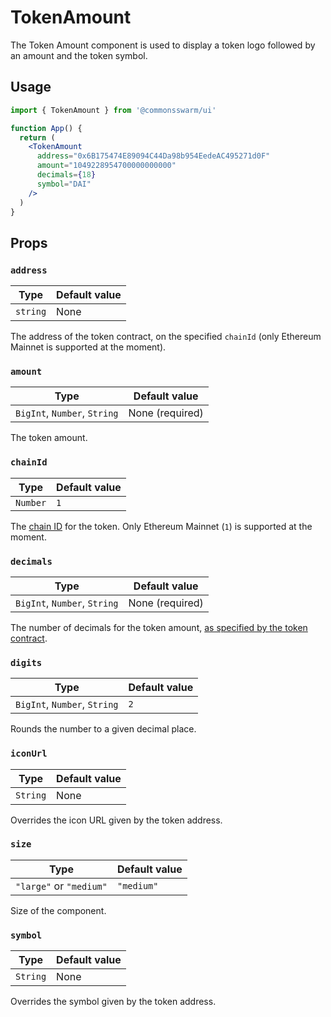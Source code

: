 # TokenAmount

The Token Amount component is used to display a token logo followed by an amount and the token symbol.

## Usage

```jsx
import { TokenAmount } from '@commonsswarm/ui'

function App() {
  return (
    <TokenAmount
      address="0x6B175474E89094C44Da98b954EedeAC495271d0F"
      amount="1049228954700000000000"
      decimals={18}
      symbol="DAI"
    />
  )
}
```

## Props

### `address`

| Type     | Default value |
| -------- | ------------- |
| `string` | None          |

The address of the token contract, on the specified `chainId` (only Ethereum Mainnet is supported at the moment).

### `amount`

| Type                         | Default value   |
| ---------------------------- | --------------- |
| `BigInt`, `Number`, `String` | None (required) |

The token amount.

### `chainId`

| Type     | Default value |
| -------- | ------------- |
| `Number` | `1`           |

The [chain ID](https://chainid.network/) for the token. Only Ethereum Mainnet (`1`) is supported at the moment.

### `decimals`

| Type                         | Default value   |
| ---------------------------- | --------------- |
| `BigInt`, `Number`, `String` | None (required) |

The number of decimals for the token amount, [as specified by the token contract](https://eips.ethereum.org/EIPS/eip-20#decimals).

### `digits`

| Type                         | Default value |
| ---------------------------- | ------------- |
| `BigInt`, `Number`, `String` | `2`           |

Rounds the number to a given decimal place.

### `iconUrl`

| Type     | Default value |
| -------- | ------------- |
| `String` | None          |

Overrides the icon URL given by the token address.

### `size`

| Type                    | Default value |
| ----------------------- | ------------- |
| `"large"` or `"medium"` | `"medium"`    |

Size of the component.

### `symbol`

| Type     | Default value |
| -------- | ------------- |
| `String` | None          |

Overrides the symbol given by the token address.
